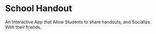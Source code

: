 # School Handout
An Interactive App that Allow Students to share handouts, and Socialize.
With their friends.
